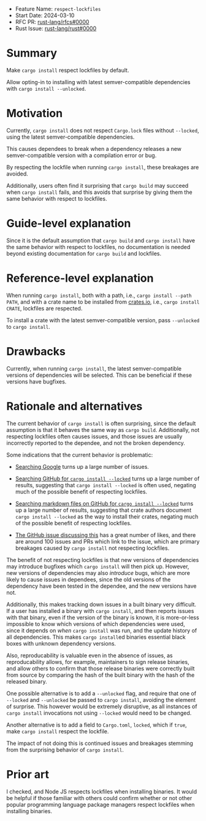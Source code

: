 - Feature Name: `respect-lockfiles`
- Start Date: 2024-03-10
- RFC PR: [rust-lang/rfcs#0000](https://github.com/rust-lang/rfcs/pull/0000)
- Rust Issue: [rust-lang/rust#0000](https://github.com/rust-lang/rust/issues/0000)

# Summary
[summary]: #summary

Make `cargo install` respect lockfiles by default.

Allow opting-in to installing with latest semver-compatible dependencies with
`cargo install --unlocked`.

# Motivation
[motivation]: #motivation

Currently, `cargo install` does not respect `Cargo.lock` files without
`--locked`, using the latest semver-compatible dependencies.

This causes dependees to break when a dependency releases a new
semver-compatible version with a compilation error or bug.

By respecting the lockfile when running `cargo install`, these breakages are
avoided.

Additionally, users often find it surprising that `cargo build` may succeed
when `cargo install` fails, and this avoids that surprise by giving them the
same behavior with respect to lockfiles.

# Guide-level explanation
[guide-level-explanation]: #guide-level-explanation

Since it is the default assumption that `cargo build` and `cargo install` have
the same behavior with respect to lockfiles, no documentation is needed beyond
existing documentation for `cargo build` and lockfiles.

# Reference-level explanation
[reference-level-explanation]: #reference-level-explanation

When running `cargo install`, both with a path, i.e., `cargo install --path
PATH`, and with a crate name to be installed from
[crates.io](https://crates.io), i.e., `cargo install CRATE`, lockfiles are
respected.

To install a crate with the latest semver-compatible version, pass `--unlocked`
to `cargo install`.

# Drawbacks
[drawbacks]: #drawbacks

Currently, when running `cargo install`, the latest semver-compatible versions
of dependencies will be selected. This can be beneficial if these versions have
bugfixes.

# Rationale and alternatives
[rationale-and-alternatives]: #rationale-and-alternatives

The current behavior of `cargo install` is often surprising, since the default
assumption is that it behaves the same way as `cargo build`. Additionally, not
respecting lockfiles often causes issues, and those issues are usually
incorrectly reported to the dependee, and not the broken dependency.

Some indications that the current behavior is problematic:

- [Searching Google](https://www.google.com/search?q=cargo+install+broken+%22--locked%22)
turns up a large number of issues.

- [Searching GitHub for `cargo install --locked`](https://github.com/search?q=%22cargo+install+--locked%22&type=code)
  turns up a large number of results, suggesting that `cargo install --locked`
  is often used, negating much of the possible benefit of respecting lockfiles.

- [Searching markdown files on GitHub for `cargo install --locked`](https://github.com/search?q=path%3A*.md+%22cargo+install+--locked%22&type=code)
  turns up a large number of results, suggesting that crate authors document
  `cargo install --locked` as the way to install their crates, negating much of the possible benefit of respecting lockfiles.

- [The GitHub issue discussing this](https://github.com/rust-lang/cargo/issues/7169)
  has a great number of likes, and there are around 100 issues and PRs which link to the issue,
  which are primary breakages caused by `cargo install` not respecting lockfiles.

The benefit of not respecting lockfiles is that new versions of dependencies
may introduce bugfixes which `cargo install` will then pick up. However, new
versions of dependencies may also *introduce* bugs, which are more likely to
cause issues in dependees, since the old versions of the dependency have been
tested in the dependee, and the new versions have not.

Additionally, this makes tracking down issues in a built binary very difficult.
If a user has installed a binary with `cargo install`, and then reports issues
with that binary, even if the version of the binary is known, it is
more-or-less impossible to know which versions of which dependencies were used,
since it depends on *when* `cargo install` was run, and the update history of
all dependencies. This makes `cargo install`ed binaries essential black boxes
with unknown dependency versions.

Also, reproducability is valuable even in the absence of issues, as
reproducability allows, for example, maintainers to sign release binaries, and
allow others to confirm that those release binaries were correctly built from
source by comparing the hash of the built binary with the hash of the released
binary.

One possible alternative is to add a `--unlocked` flag, and require that one of
`--locked` and `--unlocked` be passed to `cargo install`, avoiding the element
of surprise. This however would be extremely disruptive, as all instances of
`cargo install` invocations not using `--locked` would need to be changed.

Another alternative is to add a field to `Cargo.toml`, `locked`, which if
`true`, make `cargo install` respect the lockfile.

The impact of not doing this is continued issues and breakages stemming from
the surprising behavior of `cargo install`.

# Prior art
[prior-art]: #prior-art

I checked, and Node JS respects lockfiles when installing binaries. It would be
helpful if those familiar with others could confirm whether or not other
popular programming language package managers respect lockfiles when installing
binaries.
